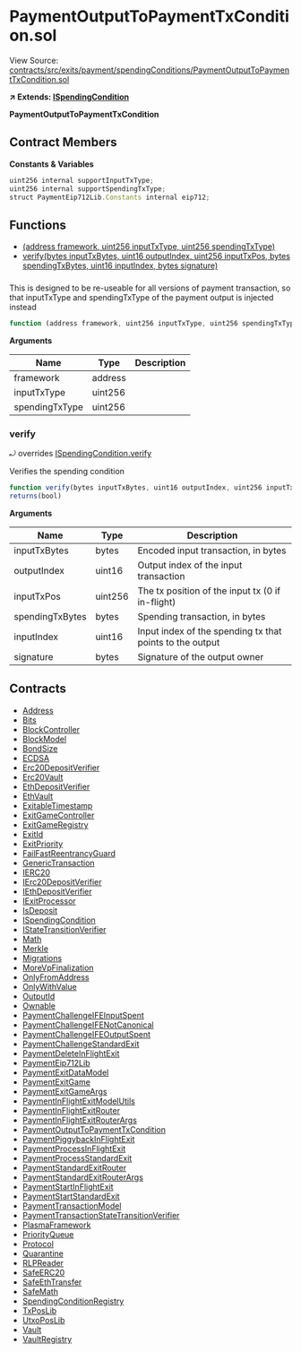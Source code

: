# PaymentOutputToPaymentTxCondition.sol

View Source: [contracts/src/exits/payment/spendingConditions/PaymentOutputToPaymentTxCondition.sol](../../contracts/src/exits/payment/spendingConditions/PaymentOutputToPaymentTxCondition.sol)

**↗ Extends: [ISpendingCondition](ISpendingCondition.md)**

**PaymentOutputToPaymentTxCondition**

## Contract Members
**Constants & Variables**

```js
uint256 internal supportInputTxType;
uint256 internal supportSpendingTxType;
struct PaymentEip712Lib.Constants internal eip712;

```

## Functions

- [(address framework, uint256 inputTxType, uint256 spendingTxType)](#)
- [verify(bytes inputTxBytes, uint16 outputIndex, uint256 inputTxPos, bytes spendingTxBytes, uint16 inputIndex, bytes signature)](#verify)

### 

This is designed to be re-useable for all versions of payment transaction, so that
     inputTxType and spendingTxType of the payment output is injected instead

```js
function (address framework, uint256 inputTxType, uint256 spendingTxType) public nonpayable
```

**Arguments**

| Name        | Type           | Description  |
| ------------- |------------- | -----|
| framework | address |  | 
| inputTxType | uint256 |  | 
| spendingTxType | uint256 |  | 

### verify

⤾ overrides [ISpendingCondition.verify](ISpendingCondition.md#verify)

Verifies the spending condition

```js
function verify(bytes inputTxBytes, uint16 outputIndex, uint256 inputTxPos, bytes spendingTxBytes, uint16 inputIndex, bytes signature) external view
returns(bool)
```

**Arguments**

| Name        | Type           | Description  |
| ------------- |------------- | -----|
| inputTxBytes | bytes | Encoded input transaction, in bytes | 
| outputIndex | uint16 | Output index of the input transaction | 
| inputTxPos | uint256 | The tx position of the input tx (0 if in-flight) | 
| spendingTxBytes | bytes | Spending transaction, in bytes | 
| inputIndex | uint16 | Input index of the spending tx that points to the output | 
| signature | bytes | Signature of the output owner | 

## Contracts

* [Address](Address.md)
* [Bits](Bits.md)
* [BlockController](BlockController.md)
* [BlockModel](BlockModel.md)
* [BondSize](BondSize.md)
* [ECDSA](ECDSA.md)
* [Erc20DepositVerifier](Erc20DepositVerifier.md)
* [Erc20Vault](Erc20Vault.md)
* [EthDepositVerifier](EthDepositVerifier.md)
* [EthVault](EthVault.md)
* [ExitableTimestamp](ExitableTimestamp.md)
* [ExitGameController](ExitGameController.md)
* [ExitGameRegistry](ExitGameRegistry.md)
* [ExitId](ExitId.md)
* [ExitPriority](ExitPriority.md)
* [FailFastReentrancyGuard](FailFastReentrancyGuard.md)
* [GenericTransaction](GenericTransaction.md)
* [IERC20](IERC20.md)
* [IErc20DepositVerifier](IErc20DepositVerifier.md)
* [IEthDepositVerifier](IEthDepositVerifier.md)
* [IExitProcessor](IExitProcessor.md)
* [IsDeposit](IsDeposit.md)
* [ISpendingCondition](ISpendingCondition.md)
* [IStateTransitionVerifier](IStateTransitionVerifier.md)
* [Math](Math.md)
* [Merkle](Merkle.md)
* [Migrations](Migrations.md)
* [MoreVpFinalization](MoreVpFinalization.md)
* [OnlyFromAddress](OnlyFromAddress.md)
* [OnlyWithValue](OnlyWithValue.md)
* [OutputId](OutputId.md)
* [Ownable](Ownable.md)
* [PaymentChallengeIFEInputSpent](PaymentChallengeIFEInputSpent.md)
* [PaymentChallengeIFENotCanonical](PaymentChallengeIFENotCanonical.md)
* [PaymentChallengeIFEOutputSpent](PaymentChallengeIFEOutputSpent.md)
* [PaymentChallengeStandardExit](PaymentChallengeStandardExit.md)
* [PaymentDeleteInFlightExit](PaymentDeleteInFlightExit.md)
* [PaymentEip712Lib](PaymentEip712Lib.md)
* [PaymentExitDataModel](PaymentExitDataModel.md)
* [PaymentExitGame](PaymentExitGame.md)
* [PaymentExitGameArgs](PaymentExitGameArgs.md)
* [PaymentInFlightExitModelUtils](PaymentInFlightExitModelUtils.md)
* [PaymentInFlightExitRouter](PaymentInFlightExitRouter.md)
* [PaymentInFlightExitRouterArgs](PaymentInFlightExitRouterArgs.md)
* [PaymentOutputToPaymentTxCondition](PaymentOutputToPaymentTxCondition.md)
* [PaymentPiggybackInFlightExit](PaymentPiggybackInFlightExit.md)
* [PaymentProcessInFlightExit](PaymentProcessInFlightExit.md)
* [PaymentProcessStandardExit](PaymentProcessStandardExit.md)
* [PaymentStandardExitRouter](PaymentStandardExitRouter.md)
* [PaymentStandardExitRouterArgs](PaymentStandardExitRouterArgs.md)
* [PaymentStartInFlightExit](PaymentStartInFlightExit.md)
* [PaymentStartStandardExit](PaymentStartStandardExit.md)
* [PaymentTransactionModel](PaymentTransactionModel.md)
* [PaymentTransactionStateTransitionVerifier](PaymentTransactionStateTransitionVerifier.md)
* [PlasmaFramework](PlasmaFramework.md)
* [PriorityQueue](PriorityQueue.md)
* [Protocol](Protocol.md)
* [Quarantine](Quarantine.md)
* [RLPReader](RLPReader.md)
* [SafeERC20](SafeERC20.md)
* [SafeEthTransfer](SafeEthTransfer.md)
* [SafeMath](SafeMath.md)
* [SpendingConditionRegistry](SpendingConditionRegistry.md)
* [TxPosLib](TxPosLib.md)
* [UtxoPosLib](UtxoPosLib.md)
* [Vault](Vault.md)
* [VaultRegistry](VaultRegistry.md)
